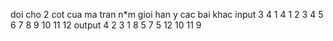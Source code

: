 doi cho 2 cot cua ma tran n*m
gioi han y cac bai khac
input 
3 4
1 4
1 2 3 4
5 6 7 8
9 10 11 12
output
4 2 3 1
8 5 7 5
12 10 11 9

